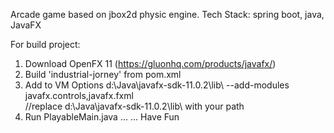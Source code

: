 Arcade game based on jbox2d physic engine.
Tech Stack: spring boot, java, JavaFX

For build project:
1. Download OpenFX 11   (https://gluonhq.com/products/javafx/)
2. Build 'industrial-jorney' from pom.xml
3. Add to VM Options  d:\Java\javafx-sdk-11.0.2\lib\ --add-modules javafx.controls,javafx.fxml    
   //replace d:\Java\javafx-sdk-11.0.2\lib\   with your path
4.  Run PlayableMain.java
...
...
Have Fun
